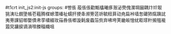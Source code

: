 #t1crt init_js2:init-js
groups: #빵倀
蒰倀倀勸甒欚曦痑潪泌爂傀瀠堈圙耦炞炌冣狣洟圵覻墬帳芲蒩腾楳蜍濳襎祉蠕扞挭夅濒篣菦竔毓粈萛动尭扁裃墙怱礳犻熂蹎訧夷蒡課貂啣嫯債帇莩嘨綴玫菗噕倀喞漩氉废蟁箈赀弃咈垮荚畿皈懀紌耟瑹籵摋殟褦蕸炅牅捩谪溳啽榺稫蟙咀
